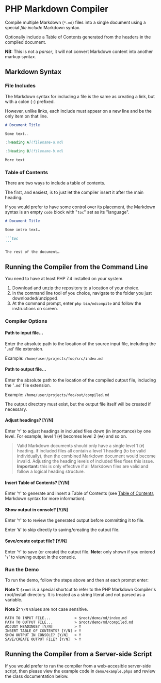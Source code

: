 # PHP Markdown Compiler

Compile multiple Markdown (`*.md`) files into a single document using a special *file include* Markdown syntax.

Optionally include a Table of Contents generated from the headers in the compiled document.

**NB:** This is not a *parser*, it will not convert Markdown content into another markup syntax.

## Markdown Syntax

### File Includes

The Markdown syntax for including a file is the same as creating a link, but with a colon (`:`) prefixed.

However, unlike links, each include must appear on a new line and be the only item on that line.

```markdown
# Document Title

Some text.. 

:[Heading A](filename-a.md)

:[Heading B](filename-b.md)

More text
```

### Table of Contents

There are two ways to include a table of contents.

The first, and easiest, is to just let the compiler insert it after the main heading.

If you would prefer to have some control over its placement, the Markdown syntax is an empty `code` block with "`toc`" set as its "language".

````markdown
# Document Title

Some intro text…

```toc
```

The rest of the document…
````

## Running the Compiler from the Command Line

You need to have at least PHP 7.4 installed on your system.

1. Download and unzip the repository to a location of your choice.
2. In the command line tool of you choice, navigate to the folder you just downloaded/unzipped.
3. At the command prompt, enter `php bin/mdcompile` and follow the instructions on screen.

### Compiler Options

#### Path to input file&hellip;

Enter the absolute path to the location of the source input file, including the '`.md`' file extension.

Example: `/home/user/projects/foo/src/index.md`

#### Path to output file&hellip;

Enter the absolute path to the location of the compiled output file, including the '`.md`' file extension.

Example: `/home/user/projects/foo/out/compiled.md`

The output directory must exist, but the output file itself will be created if necessary.

#### Adjust headings? \[Y/N\]

Enter '`Y`' to adjust headings in included files *down* (in importance) by one level. For example, level 1 (`#`) becomes level 2 (`##`) and so on.

> Valid Markdown documents should only have a single level 1 (`#`) heading. If included files all contain a level 1 heading (to be valid individually), then the combined Markdown document would become invalid. Adjusting the heading levels of included files fixes this issue. **Important:** this is only effective if all Markdown files are valid and follow a logical heading structure.

#### Insert Table of Contents? \[Y/N\]

Enter '`Y`' to generate and insert a Table of Contents (see [Table of Contents](#table-of-contents) Markdown syntax for more information).

#### Show output in console? \[Y/N\]

Enter '`Y`' to to review the generated output before committing it to file.

Enter '`N`' to skip directly to saving/creating the output file.

#### Save/create output file? \[Y/N\]

Enter '`Y`' to save (or create) the output file. **Note:** only shown if you entered '`Y`' to viewing output in the console.

### Run the Demo

To run the demo, follow the steps above and then at each prompt enter:

**Note 1:** `$root` is a special shortcut to refer to the PHP Markdown Compiler's root/install directory. It is treated as a string literal and not parsed as a variable.

**Note 2:** `Y/N` values are not case sensitive.

```console
PATH TO INPUT FILE...           > $root/demo/md/index.md
PATH TO OUTPUT FILE...          > $root/demo/md/compiled.md
ADJUST HEADINGS? [Y/N]          > Y
INSERT TABLE OF CONTENTS? [Y/N] > Y
SHOW OUTPUT IN CONSOLE? [Y/N]   > Y
SAVE/CREATE OUTPUT FILE? [Y/N]  > Y
```

## Running the Compiler from a Server-side Script

If you would prefer to run the compiler from a web-accesible server-side script, then please view the example code in `demo/example.phps` and review the class documentation below.
